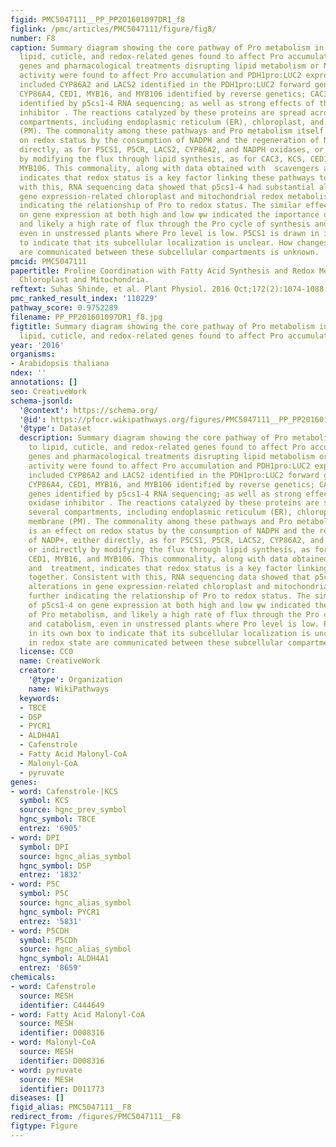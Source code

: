 ```yaml
---
figid: PMC5047111__PP_PP201601097DR1_f8
figlink: /pmc/articles/PMC5047111/figure/fig8/
number: F8
caption: Summary diagram showing the core pathway of Pro metabolism in relation to
  lipid, cuticle, and redox-related genes found to affect Pro accumulation. Multiple
  genes and pharmacological treatments disrupting lipid metabolism or NADPH oxidase
  activity were found to affect Pro accumulation and PDH1pro:LUC2 expression. This
  included CYP86A2 and LACS2 identified in the PDH1pro:LUC2 forward genetic screen;
  CYP86A4, CED1, MYB16, and MYB106 identified by reverse genetics; CAC3 and KCS genes
  identified by p5cs1-4 RNA sequencing; as well as strong effects of the NADPH oxidase
  inhibitor . The reactions catalyzed by these proteins are spread across several
  compartments, including endoplasmic reticulum (ER), chloroplast, and plasma membrane
  (PM). The commonality among these pathways and Pro metabolism itself is an effect
  on redox status by the consumption of NADPH and the regeneration of NADP+, either
  directly, as for P5CS1, P5CR, LACS2, CYP86A2, and NADPH oxidases, or indirectly
  by modifying the flux through lipid synthesis, as for CAC3, KCS, CED1, MYB16, and
  MYB106. This commonality, along with data obtained with  scavengers and  treatment,
  indicates that redox status is a key factor linking these pathways together. Consistent
  with this, RNA sequencing data showed that p5cs1-4 had substantial alterations in
  gene expression-related chloroplast and mitochondrial redox metabolism, further
  indicating the relationship of Pro to redox status. The similar effects of p5cs1-4
  on gene expression at both high and low ψw indicated the importance of Pro metabolism,
  and likely a high rate of flux through the Pro cycle of synthesis and catabolism,
  even in unstressed plants where Pro level is low. P5CS1 is drawn in its own box
  to indicate that its subcellular localization is unclear. How changes in redox state
  are communicated between these subcellular compartments is unknown.
pmcid: PMC5047111
papertitle: Proline Coordination with Fatty Acid Synthesis and Redox Metabolism of
  Chloroplast and Mitochondria.
reftext: Suhas Shinde, et al. Plant Physiol. 2016 Oct;172(2):1074-1088.
pmc_ranked_result_index: '110229'
pathway_score: 0.9752289
filename: PP_PP201601097DR1_f8.jpg
figtitle: Summary diagram showing the core pathway of Pro metabolism in relation to
  lipid, cuticle, and redox-related genes found to affect Pro accumulation
year: '2016'
organisms:
- Arabidopsis thaliana
ndex: ''
annotations: []
seo: CreativeWork
schema-jsonld:
  '@context': https://schema.org/
  '@id': https://pfocr.wikipathways.org/figures/PMC5047111__PP_PP201601097DR1_f8.html
  '@type': Dataset
  description: Summary diagram showing the core pathway of Pro metabolism in relation
    to lipid, cuticle, and redox-related genes found to affect Pro accumulation. Multiple
    genes and pharmacological treatments disrupting lipid metabolism or NADPH oxidase
    activity were found to affect Pro accumulation and PDH1pro:LUC2 expression. This
    included CYP86A2 and LACS2 identified in the PDH1pro:LUC2 forward genetic screen;
    CYP86A4, CED1, MYB16, and MYB106 identified by reverse genetics; CAC3 and KCS
    genes identified by p5cs1-4 RNA sequencing; as well as strong effects of the NADPH
    oxidase inhibitor . The reactions catalyzed by these proteins are spread across
    several compartments, including endoplasmic reticulum (ER), chloroplast, and plasma
    membrane (PM). The commonality among these pathways and Pro metabolism itself
    is an effect on redox status by the consumption of NADPH and the regeneration
    of NADP+, either directly, as for P5CS1, P5CR, LACS2, CYP86A2, and NADPH oxidases,
    or indirectly by modifying the flux through lipid synthesis, as for CAC3, KCS,
    CED1, MYB16, and MYB106. This commonality, along with data obtained with  scavengers
    and  treatment, indicates that redox status is a key factor linking these pathways
    together. Consistent with this, RNA sequencing data showed that p5cs1-4 had substantial
    alterations in gene expression-related chloroplast and mitochondrial redox metabolism,
    further indicating the relationship of Pro to redox status. The similar effects
    of p5cs1-4 on gene expression at both high and low ψw indicated the importance
    of Pro metabolism, and likely a high rate of flux through the Pro cycle of synthesis
    and catabolism, even in unstressed plants where Pro level is low. P5CS1 is drawn
    in its own box to indicate that its subcellular localization is unclear. How changes
    in redox state are communicated between these subcellular compartments is unknown.
  license: CC0
  name: CreativeWork
  creator:
    '@type': Organization
    name: WikiPathways
  keywords:
  - TBCE
  - DSP
  - PYCR1
  - ALDH4A1
  - Cafenstrole
  - Fatty Acid Malonyl-CoA
  - Malonyl-CoA
  - pyruvate
genes:
- word: Cafenstrole-|KCS
  symbol: KCS
  source: hgnc_prev_symbol
  hgnc_symbol: TBCE
  entrez: '6905'
- word: DPI
  symbol: DPI
  source: hgnc_alias_symbol
  hgnc_symbol: DSP
  entrez: '1832'
- word: P5C
  symbol: P5C
  source: hgnc_alias_symbol
  hgnc_symbol: PYCR1
  entrez: '5831'
- word: P5CDH
  symbol: P5CDh
  source: hgnc_alias_symbol
  hgnc_symbol: ALDH4A1
  entrez: '8659'
chemicals:
- word: Cafenstrole
  source: MESH
  identifier: C444649
- word: Fatty Acid Malonyl-CoA
  source: MESH
  identifier: D008316
- word: Malonyl-CoA
  source: MESH
  identifier: D008316
- word: pyruvate
  source: MESH
  identifier: D011773
diseases: []
figid_alias: PMC5047111__F8
redirect_from: /figures/PMC5047111__F8
figtype: Figure
---
```

